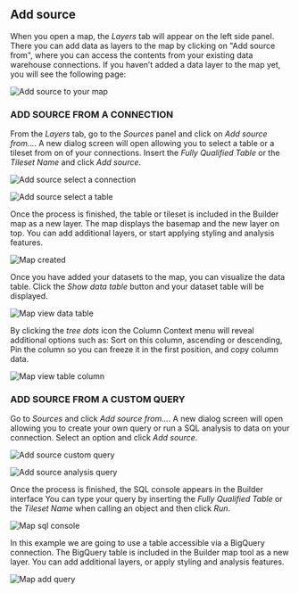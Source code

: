 ## Add source

When you open a map, the *Layers* tab will appear on the left side panel. There you can add data as layers to the map by clicking on "Add source from", where you can access the contents from your existing data warehouse connections. If you haven’t added a data layer to the map yet, you will see the following page:

![Add source to your map](/img/cloud-native-workspace/maps/map_add_source_to_your_map.png)

### ADD SOURCE FROM A CONNECTION

From the *Layers* tab, go to the *Sources* panel and click on *Add source from...*. A new dialog screen will open allowing you to select a table or a tileset from on of your connections. Insert the *Fully Qualified Table* or the *Tileset Name* and click *Add source*.

![Add source select a connection](/img/cloud-native-workspace/maps/map_add_source_select_a_connection.png)

![Add source select a table](/img/cloud-native-workspace/maps/map_add_source_tablee.png)

Once the process is finished, the table or tileset is included in the Builder map as a new layer. The map displays the basemap and the new layer on top. You can add additional layers, or start applying styling and analysis features.
	
![Map created](/img/cloud-native-workspace/maps/map_created.png)

Once you have added your datasets to the map, you can visualize the data table. Click the *Show data table* button and your dataset table will be displayed. 

![Map view data table](/img/cloud-native-workspace/maps/map_show_datatable.png)

By clicking the *tree dots* icon the Column Context menu will reveal additional options such as: Sort on this column, ascending or descending, Pin the column so you can freeze it in the first position, and copy column data.

![Map view table column](/img/cloud-native-workspace/maps/map_table_column.png)

### ADD SOURCE FROM A CUSTOM QUERY

Go to *Sources* and click *Add source from...*. A new dialog screen will open allowing you to create your own query or run a SQL analysis to data on your connection. Select an option and click *Add source*.

![Add source custom query](/img/cloud-native-workspace/maps/map_add_source_type_custom_query.png)

![Add source analysis query](/img/cloud-native-workspace/maps/map_add_source_add_analysis_query.png)

Once the process is finished, the SQL console appears in the Builder interface You can type your query by inserting the *Fully Qualified Table* or the *Tileset Name* when calling an object and then click *Run*. 

![Map sql console](/img/cloud-native-workspace/maps/map_sql_console.png)

In this example we are going to use a table accessible via a BigQuery connection. The BigQuery table is included in the Builder map tool as a new layer. You can add additional layers, or apply styling and analysis features.
	
![Map add query](/img/cloud-native-workspace/maps/map_add_query.png)

<!-- ### ADD SOURCE FROM A LOCAL FILE

Go to *Sources* and click *Add source from...*. A new dialog will open allowing you to upload a CSV, Json, GeoJSON, or a saved map Json file. You can browse your files, or drag & drop them into the dotted area of the dialog screen.

![Add source local file](/img/cloud-native-workspace/maps/map_add_source_file.png)

Once the data has been imported, the dataset is included in the Builder map tool as a new layer. You can then add additional layers, or apply styling and analysis features.
	
![Map local file](/img/cloud-native-workspace/maps/map_paris.png)

In all cases, you can keep adding multiple data to your map from your different data sources available. -->